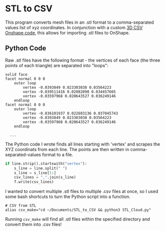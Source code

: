 # STL to CSV
This program converts mesh files in an .stl format to a comma-separated values list of xyz coordinates. In conjunction with a custom [3D CSV Onshape code](https://forum.onshape.com/discussion/12921/importing-data-points-from-a-csv-file), this allows for importing .stl files to OnShape.

## Python Code
Raw .stl files have the following format - the vertices of each face (the three points of each triangle) are separated into "loops":
```
solid face
facet normal 0 0 0
	outer loop
		vertex -0.0393849 0.023303038 0.03564223
		vertex -0.039511416 0.02082098 0.034457665
		vertex -0.03597968 0.020643527 0.036249146
	endloop
facet normal 0 0 0
	outer loop
		vertex -0.036101937 0.022603136 0.037045743
		vertex -0.0393849 0.023303038 0.03564223
		vertex -0.03597968 0.020643527 0.036249146
	endloop
  
  ...
```
The Python code I wrote finds all lines starting with 'vertex' and scrapes the XYZ coordinats from each line. The points are then written in comma-separated-values format to a file.

```python
if line.strip().startswith("vertex"):
    s_line = line.split(" ")
    s_line = s_line[1:]
    csv_lines = ",".join(s_line)
    f.write(csv_lines)
```

I wanted to convert multiple .stl files to multiple .csv files at once, so I used some bash shortcuts to turn the Python script into a function.

```
# CSV from STL
alias csv_make="cd ~/Documents/STL_to_CSV && python3 STL_Cloud.py"
```

Running ```csv_make``` will find all .stl files within the specified directory and convert them into .csv files!




